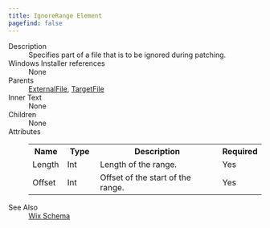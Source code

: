 ```yaml
---
title: IgnoreRange Element
pagefind: false
---
```

<dl>
  <dt>Description</dt>
  <dd>Specifies part of a file that is to be ignored during patching.</dd>
  <dt>Windows Installer references</dt>
  <dd>None</dd>
  <dt>Parents</dt>
  <dd>
    <a href="../externalfile/">ExternalFile</a>, <a href="../targetfile/">TargetFile</a></dd>
  <dt>Inner Text</dt>
  <dd>None</dd>
  <dt>Children</dt>
  <dd>None</dd>
  <dt>Attributes</dt>
  <dd>
    <table cellspacing="0" cellpadding="0" class="schema">
      <tr>
        <th width="15%">Name</th>
        <th width="15%">Type</th>
        <th width="65%">Description</th>
        <th width="15%">Required</th>
      </tr>
      <tr>
        <td>Length</td>
        <td>Int</td>
        <td>Length of the range.</td>
        <td>Yes</td>
      </tr>
      <tr>
        <td>Offset</td>
        <td>Int</td>
        <td>Offset of the start of the range.</td>
        <td>Yes</td>
      </tr>
    </table>
  </dd>
  <dt>See Also</dt>
  <dd>
    <a href="../">Wix Schema</a>
  </dd>
</dl>
